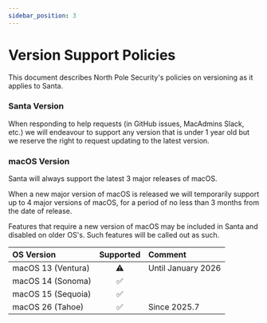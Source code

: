 ```yaml
---
sidebar_position: 3
---
```


# Version Support Policies

This document describes North Pole Security's policies on versioning as it
applies to Santa.

### Santa Version

When responding to help requests (in GitHub issues, MacAdmins Slack, etc.) we
will endeavour to support any version that is under 1 year old but we reserve
the right to request updating to the latest version.

### macOS Version

Santa will always support the latest 3 major releases of macOS.

When a new major version of macOS is released we will temporarily support up
to 4 major versions of macOS, for a period of no less than 3 months from the
date of release.

Features that require a new version of macOS may be included in Santa and
disabled on older OS's. Such features will be called out as such.

| OS Version         | Supported | Comment            |
| :----------------- | :-------: | :----------------- |
| macOS 13 (Ventura) | ⚠️         | Until January 2026 |
| macOS 14 (Sonoma)  | ✅        |                    |
| macOS 15 (Sequoia) | ✅        |                    |
| macOS 26 (Tahoe)   | ✅        | Since 2025.7       |
